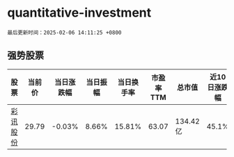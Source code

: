 # quantitative-investment

`最后更新时间：2025-02-06 14:11:25 +0800`

## 强势股票

|股票|当前价|当日涨跌幅|当日振幅|当日换手率|市盈率TTM|总市值|近10日涨跌幅|
|----|----|----|----|----|----|----|----|
|[彩讯股份](https://xueqiu.com/S/SZ300634)|29.79|-0.03%|8.66%|15.81%|63.07|134.42亿|45.1%|
